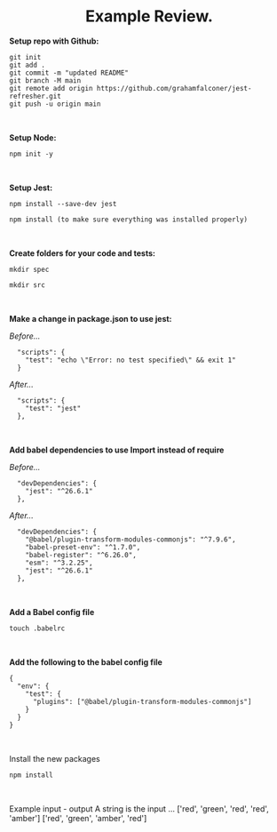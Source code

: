 <div align="center">
<h1>Example Review.</h1>
</div>

**Setup repo with Github:**

```
git init 
git add . 
git commit -m "updated README"
git branch -M main
git remote add origin https://github.com/grahamfalconer/jest-refresher.git
git push -u origin main
```

<br>

**Setup Node:**

```
npm init -y
```

<br>

**Setup Jest:**

```
npm install --save-dev jest
```
```
npm install (to make sure everything was installed properly)
```

<br>

**Create folders for your code and tests:**
```
mkdir spec
```
```
mkdir src
```

<br>

**Make a change in package.json to use jest:**

_Before..._
```
  "scripts": {
    "test": "echo \"Error: no test specified\" && exit 1"
  }
```
_After..._
```
  "scripts": {
    "test": "jest"
  },
```

<br>

**Add babel dependencies to use Import instead of require**

_Before..._
```
  "devDependencies": {
    "jest": "^26.6.1"
  },
```
_After..._
```
  "devDependencies": {
    "@babel/plugin-transform-modules-commonjs": "^7.9.6",
    "babel-preset-env": "^1.7.0",
    "babel-register": "^6.26.0",
    "esm": "^3.2.25",
    "jest": "^26.6.1"
  },
```

<br>

**Add a Babel config file**
```
touch .babelrc
```

<br>

**Add the following to the babel config file**
```
{
  "env": {
    "test": {
      "plugins": ["@babel/plugin-transform-modules-commonjs"]
    }
  }
}
```

<br>

Install the new packages
```
npm install
```

<br>

Example input - output
A string is the input ...
['red', 'green', 'red', 'red', 'amber']
['red', 'green', 'amber', 'red']
